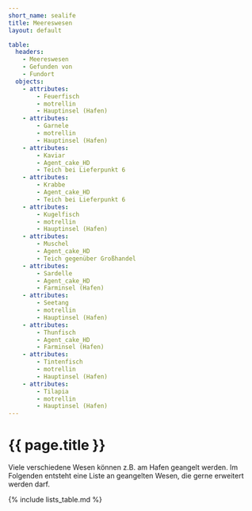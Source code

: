 ```yaml
---
short_name: sealife
title: Meereswesen
layout: default

table:
  headers:
    - Meereswesen
    - Gefunden von
    - Fundort
  objects:
    - attributes:
        - Feuerfisch
        - motrellin
        - Hauptinsel (Hafen)
    - attributes:
        - Garnele
        - motrellin
        - Hauptinsel (Hafen)
    - attributes:
        - Kaviar
        - Agent_cake_HD
        - Teich bei Lieferpunkt 6
    - attributes:
        - Krabbe
        - Agent_cake_HD
        - Teich bei Lieferpunkt 6
    - attributes:
        - Kugelfisch
        - motrellin
        - Hauptinsel (Hafen)
    - attributes:
        - Muschel
        - Agent_cake_HD
        - Teich gegenüber Großhandel
    - attributes:
        - Sardelle
        - Agent_cake_HD
        - Farminsel (Hafen)
    - attributes:
        - Seetang
        - motrellin
        - Hauptinsel (Hafen)
    - attributes:
        - Thunfisch
        - Agent_cake_HD
        - Farminsel (Hafen)
    - attributes:
        - Tintenfisch
        - motrellin
        - Hauptinsel (Hafen)
    - attributes:
        - Tilapia
        - motrellin
        - Hauptinsel (Hafen)
---
```

# {{ page.title }}

Viele verschiedene Wesen können z.B. am Hafen geangelt werden. Im Folgenden
entsteht eine Liste an geangelten Wesen, die gerne erweitert werden darf.

{% include lists_table.md %}

